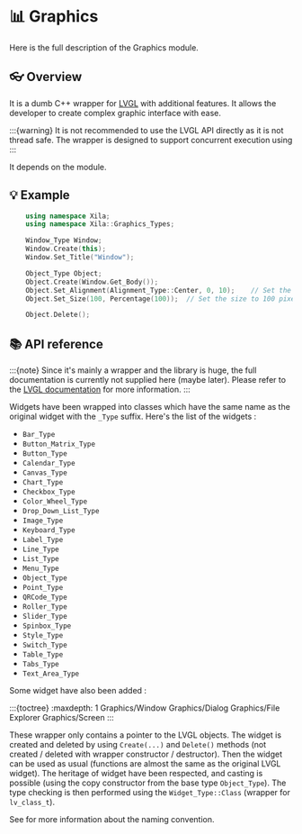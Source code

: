 # 📊 Graphics

Here is the full description of the Graphics module. 

## 👓 Overview

It is a dumb C++ wrapper for [LVGL](https://lvgl.io) with additional features.
It allows the developer to create complex graphic interface with ease.

:::{warning}
It is not recommended to use the LVGL API directly as it is not thread safe.
The wrapper is designed to support concurrent execution using [](<../Types/Semaphore.md>)
:::

It depends on the [](<./Display.md>) module.

## 💡 Example

```cpp
    using namespace Xila;
    using namespace Xila::Graphics_Types;

    Window_Type Window;
    Window.Create(this);
    Window.Set_Title("Window");

    Object_Type Object;
    Object.Create(Window.Get_Body());
    Object.Set_Alignment(Alignment_Type::Center, 0, 10);    // Set the alignment to center with a 10 pixels offset on the y axis.
    Object.Set_Size(100, Percentage(100));  // Set the size to 100 pixels width and 100% parent window height.

    Object.Delete();
```

## 📚 API reference

:::{note}
Since it's mainly a wrapper and the library is huge, the full documentation is currently not supplied here (maybe later). Please refer to the [LVGL documentation](https://docs.lvgl.io/master/) for more information. 
:::

Widgets have been wrapped into classes which have the same name as the original widget with the `_Type` suffix. Here's the list of the widgets :

- `Bar_Type`
- `Button_Matrix_Type`
- `Button_Type`
- `Calendar_Type`
- `Canvas_Type`
- `Chart_Type`
- `Checkbox_Type`
- `Color_Wheel_Type`
- `Drop_Down_List_Type`
- `Image_Type`
- `Keyboard_Type`
- `Label_Type`
- `Line_Type`
- `List_Type`
- `Menu_Type`
- `Object_Type`
- `Point_Type`
- `QRCode_Type`
- `Roller_Type`
- `Slider_Type`
- `Spinbox_Type`
- `Style_Type`
- `Switch_Type`
- `Table_Type`
- `Tabs_Type`
- `Text_Area_Type`

Some widget have also been added :

:::{toctree}
    :maxdepth: 1
Graphics/Window
Graphics/Dialog
Graphics/File Explorer
Graphics/Screen
:::

These wrapper only contains a pointer to the LVGL objects. The widget is created and deleted by using `Create(...)` and `Delete()` methods (not created / deleted with wrapper constructor / destructor). Then the widget can be used as usual (functions are almost the same as the original LVGL widget). The heritage of widget have been respected, and casting is possible (using the copy constructor from the base type `Object_Type`). The type checking is then performed using the `Widget_Type::Class` (wrapper for `lv_class_t`).

See [](<../Nomenclature.md>) for more information about the naming convention.

